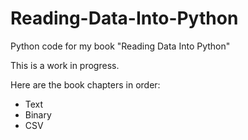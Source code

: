 # Reading-Data-Into-Python
Python code for my book "Reading Data Into Python"

This is a work in progress.

Here are the book chapters in order:
* Text
* Binary
* CSV
